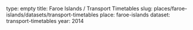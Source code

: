 type: empty
title: Faroe Islands / Transport Timetables
slug: places/faroe-islands/datasets/transport-timetables
place: faroe-islands
dataset: transport-timetables
year: 2014
